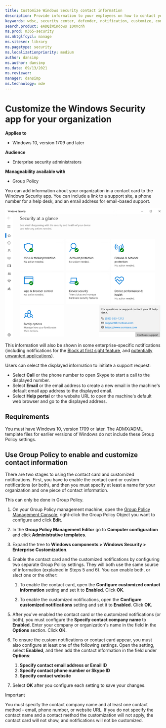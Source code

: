 ```yaml
---
title: Customize Windows Security contact information
description: Provide information to your employees on how to contact your IT department when a security issue occurs
keywords: wdsc, security center, defender, notification, customize, contact, it department, help desk, call, help site
search.product: eADQiWindows 10XVcnh
ms.prod: m365-security
ms.mktglfcycl: manage
ms.sitesec: library
ms.pagetype: security
ms.localizationpriority: medium
author: dansimp
ms.author: dansimp
ms.date: 09/13/2021
ms.reviewer: 
manager: dansimp
ms.technology: mde
---
```


# Customize the Windows Security app for your organization

**Applies to**

- Windows 10, version 1709 and later

**Audience**

- Enterprise security administrators

**Manageability available with**

- Group Policy

You can add information about your organization in a contact card to the Windows Security app. You can include a link to a support site, a phone number for a help desk, and an email address for email-based support.

![The security center custom fly-out.](images/security-center-custom-flyout.png)

This information will also be shown in some enterprise-specific notifications (including notifications for the [Block at first sight feature](/windows/threat-protection/microsoft-defender-antivirus/configure-block-at-first-sight-microsoft-defender-antivirus), and [potentially unwanted applications](/windows/threat-protection/microsoft-defender-antivirus/detect-block-potentially-unwanted-apps-microsoft-defender-antivirus)).

Users can select the displayed information to initiate a support request:

- Select **Call** or the phone number to open Skype to start a call to the displayed number.
- Select  **Email** or the email address to create a new email in the machine's default email app address to the displayed email.
- Select **Help portal** or the website URL to open the machine's default web browser and go to the displayed address.

## Requirements

You must have Windows 10, version 1709 or later. The ADMX/ADML template files for earlier versions of Windows do not include these Group Policy settings.

## Use Group Policy to enable and customize contact information

There are two stages to using the contact card and customized notifications. First, you have to enable the contact card or custom notifications (or both), and then you must specify at least a name for your organization and one piece of contact information.

This can only be done in Group Policy.

1. On your Group Policy management machine, open the [Group Policy Management Console](/previous-versions/windows/it-pro/windows-server-2008-R2-and-2008/cc731212(v=ws.11)), right-click the Group Policy Object you want to configure and click **Edit**.

2. In the **Group Policy Management Editor** go to **Computer configuration** and click **Administrative templates**.

3. Expand the tree to **Windows components > Windows Security > Enterprise Customization**.

4. Enable the contact card and the customized notifications by configuring two separate Group Policy settings. They will both use the same source of information (explained in Steps 5 and 6). You can enable both, or slect one or the other:

    1. To enable the contact card, open the **Configure customized contact information** setting and set it to **Enabled**. Click **OK**.

    2. To enable the customized notifications, open the **Configure customized notifications** setting and set it to **Enabled**. Click **OK**.

5. After you've enabled the contact card or the customized notifications (or both), you must configure the **Specify contact company name** to **Enabled**. Enter your company or organization's name in the field in the **Options** section. Click **OK**.

6. To ensure the custom notifications or contact card appear, you must also configure at least one of the following settings. Open the setting, select **Enabled**, and then add the contact information in the field under **Options**:
    1. **Specify contact email address or Email ID**
    2. **Specify contact phone number or Skype ID**
    3. **Specify contact website**

7. Select **OK** after you configure each setting to save your changes.

>[!IMPORTANT]
>You must specify the contact company name and at least one contact method - email, phone number, or website URL. If you do not specify the contact name and a contact method the customization will not apply, the contact card will not show, and notifications will not be customized.
